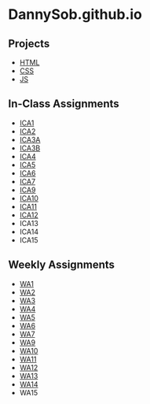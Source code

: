 # DannySob.github.io

## Projects
+ [HTML](https://dannysob.github.io/html-midterm/page5.html)
+ [CSS](https://dannysob.github.io/index.html)
+ [JS](https://dannysob.github.io/js-final/js-final.html)

## In-Class Assignments
+ [ICA1](ica/ICA1.pdf)
+ [ICA2](ica/ICA2.pdf)
+ [ICA3A](https://dannysob.github.io/ica/ica3a.html)
+ [ICA3B](https://dannysob.github.io/ica/ica3b/ica3b.html)
+ [ICA4](https://dannysob.github.io/ica/ica4.html)
+ [ICA5](https://dannysob.github.io/ica/ica5/ica5.html)
+ [ICA6](https://dannysob.github.io/ica/ica6/ica6-part1.html)
+ [ICA7](https://dannysob.github.io/ica/ica7.html)
+ [ICA9](https://dannysob.github.io/ica/ica9.html)
+ [ICA10](https://dannysob.github.io/ica/ica10/ica10.html)
+ [ICA11](https://dannysob.github.io/ica/ica11.html)
+ [ICA12](https://dannysob.github.io/ica/ica12.html)
+ ICA13
+ ICA14
+ ICA15

## Weekly Assignments
+ [WA1](https://dannysob.github.io/wa/wa1.html)
+ [WA2](https://dannysob.github.io/wa/wa2.html)
+ [WA3](https://dannysob.github.io/wa/wa3.html)
+ [WA4](https://dannysob.github.io/wa/wa4.html)
+ [WA5](https://dannysob.github.io/wa/wa5.html)
+ [WA6](https://dannysob.github.io/wa/wa6/index.html)
+ [WA7](https://dannysob.github.io/wa/wa7/wa7.html)
+ [WA9](https://dannysob.github.io/wa/wa9/wa9.html)
+ [WA10](https://dannysob.github.io/wa/wa10/wa10.html)
+ [WA11](https://dannysob.github.io/wa/wa11.html)
+ [WA12](https://dannysob.github.io/wa/wa12.html)
+ [WA13](https://dannysob.github.io/wa/wa13.html)
+ [WA14](https://dannysob.github.io/wa/wa14.html)
+ WA15